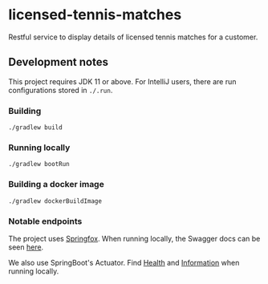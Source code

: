 # licensed-tennis-matches
Restful service to display details of licensed tennis matches for a customer.

## Development notes
This project requires JDK 11 or above. For IntelliJ users, there are run configurations stored in `./.run`.

### Building
`./gradlew build`

### Running locally
`./gradlew bootRun`

### Building a docker image
`./gradlew dockerBuildImage`

### Notable endpoints
The project uses [Springfox](http://springfox.github.io/springfox/). When running locally, the Swagger docs can be seen [here](http://localhost:8080/tennis/v1/swagger-ui/index.html).

We also use SpringBoot's Actuator. Find [Health](http://localhost:8080/tennis/v1/actuator/health) and [Information](http://localhost:8080/tennis/v1/actuator/info) when running locally.